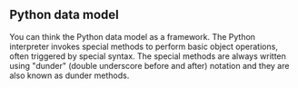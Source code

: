 ## Python data model

You can think the Python data model as a framework. The Python interpreter invokes special methods to perform basic object operations, often triggered by special syntax. The special methods are always written using "dunder"
(double underscore before and after) notation and they are also known as dunder methods.

